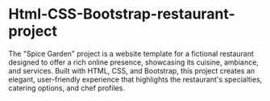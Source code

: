 # Html-CSS-Bootstrap-restaurant-project
The "Spice Garden" project is a website template for a fictional restaurant designed to offer a rich online presence, showcasing its cuisine, ambiance, and services. Built with HTML, CSS, and Bootstrap, this project creates an elegant, user-friendly experience that highlights the restaurant's specialties, catering options, and chef profiles.
